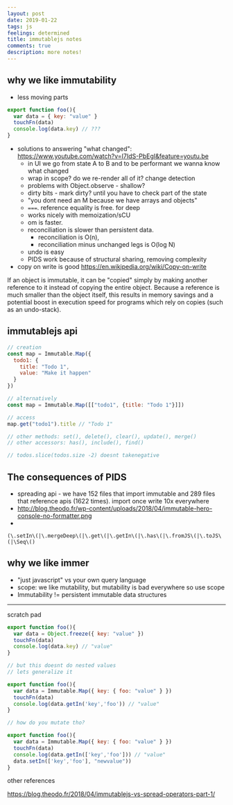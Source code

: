 ```yaml
---
layout: post
date: 2019-01-22
tags: js
feelings: determined
title: immutablejs notes
comments: true
description: more notes!
---
```





## why we like immutability

- less moving parts

```js
export function foo(){
  var data = { key: "value" }
  touchFn(data)
  console.log(data.key) // ???
}
```

- solutions to answering "what changed": https://www.youtube.com/watch?v=I7IdS-PbEgI&feature=youtu.be
  - in UI we go from state A to B and to be performant we wanna know what changed
  - wrap in scope? do we re-render all of it?  change detection
  - problems with Object.observe - shallow? 
  - dirty bits - mark dirty? until you have to check part of the state
  - "you dont need an M because we have arrays and objects"
  - `===`. reference equality is free. for deep 
  - works nicely with memoization/sCU
  - om is faster. 
  - reconciliation is slower than persistent data. 
    - reconciliation is O(n), 
    - reconciliation minus unchanged legs is O(log N)
  - undo is easy
  - PIDS work because of structural sharing, removing complexity
- copy on write is good https://en.wikipedia.org/wiki/Copy-on-write

If an object is immutable, it can be "copied" simply by making another reference to it instead of copying the entire object. Because a reference is much smaller than the object itself, this results in memory savings and a potential boost in execution speed for programs which rely on copies (such as an undo-stack).

## immutablejs api

```js
// creation
const map = Immutable.Map({
  todo1: {
    title: "Todo 1",
    value: "Make it happen"
  }
})

// alternatively
const map = Immutable.Map([["todo1", {title: "Todo 1"}]])

// access
map.get("todo1").title // "Todo 1"

// other methods: set(), delete(), clear(), update(), merge()
// other accessors: has(), include(), find()

// todos.slice(todos.size -2) doesnt takenegative
```

## The consequences of PIDS

- spreading api - we have 152 files that import immutable and 289 files that reference apis (1622 times). import once write 10x everywhere
- http://blog.theodo.fr/wp-content/uploads/2018/04/immutable-hero-console-no-formatter.png
- 

`(\.setIn\(|\.mergeDeep\(|\.get\(|\.getIn\(|\.has\(|\.fromJS\(|\.toJS\(|\Seq\()`

## why we like immer

- "just javascript" vs your own query language
- scope: we like mutability, but mutability is bad everywhere so use scope
- Immutability != persistent immutable data structures


----


scratch pad


```js
export function foo(){
  var data = Object.freeze({ key: "value" })
  touchFn(data)
  console.log(data.key) // "value"
}

// but this doesnt do nested values
// lets generalize it

export function foo(){
  var data = Immutable.Map({ key: { foo: "value" } })
  touchFn(data)
  console.log(data.getIn('key','foo')) // "value"
}

// how do you mutate tho?

export function foo(){
  var data = Immutable.Map({ key: { foo: "value" } })
  touchFn(data)
  console.log(data.getIn(['key','foo'])) // "value"
  data.setIn(['key','foo'], "newvalue"))
}

```


other references

https://blog.theodo.fr/2018/04/immutablejs-vs-spread-operators-part-1/

